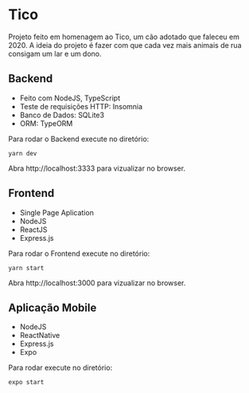 # Tico
Projeto feito em homenagem ao Tico, um cão adotado que faleceu em 2020.
A ideia do projeto é fazer com que cada vez mais animais de rua consigam um lar e um dono. 

## Backend
- Feito com NodeJS, TypeScript
- Teste de requisições HTTP: Insomnia
- Banco de Dados: SQLite3
- ORM: TypeORM

Para rodar o Backend execute no diretório:

```
yarn dev
```

Abra http://localhost:3333 para vizualizar no browser.

## Frontend
- Single Page Aplication
- NodeJS
- ReactJS
- Express.js

Para rodar o Frontend execute no diretório:

```
yarn start
```

Abra http://localhost:3000 para vizualizar no browser.

## Aplicação Mobile

- NodeJS
- ReactNative
- Express.js
- Expo

Para rodar execute no diretório:

```
expo start
```

